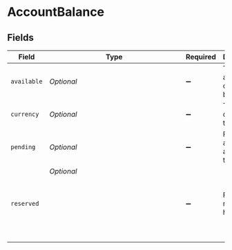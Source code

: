 # AccountBalance


## Fields

| Field                                           | Type                                            | Required                                        | Description                                     | Example                                         |
| ----------------------------------------------- | ----------------------------------------------- | ----------------------------------------------- | ----------------------------------------------- | ----------------------------------------------- |
| `available`                                     | *Optional<BigDecimal>*                          | :heavy_minus_sign:                              | The account's current balance                   |                                                 |
| `currency`                                      | *Optional<String>*                              | :heavy_minus_sign:                              | The currency of the account                     | GBP                                             |
| `pending`                                       | *Optional<BigDecimal>*                          | :heavy_minus_sign:                              | Funds that are not yet available in the balance |                                                 |
| `reserved`                                      | *Optional<Object>*                              | :heavy_minus_sign:                              | Funds reserved as holdings                      |                                                 |